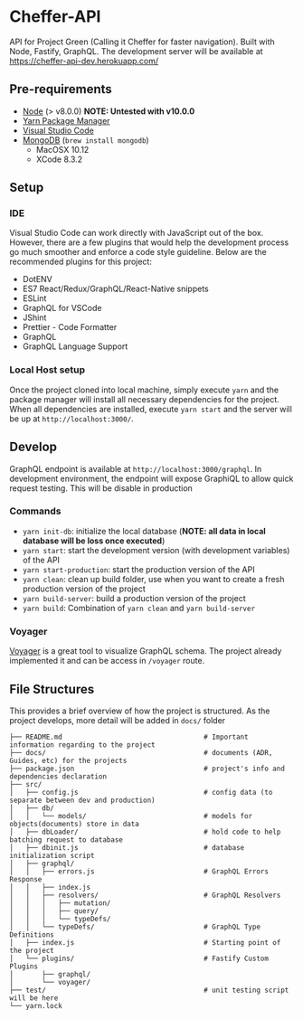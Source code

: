 # Cheffer-API

API for Project Green (Calling it Cheffer for faster navigation). Built with Node, Fastify, GraphQL. The development server will be available at https://cheffer-api-dev.herokuapp.com/

## Pre-requirements

-   [Node](https://nodejs.org/en/) (> v8.0.0) **NOTE: Untested with v10.0.0**
-   [Yarn Package Manager](https://yarnpkg.com/en/)
-   [Visual Studio Code](https://code.visualstudio.com/)
-   [MongoDB](https://www.mongodb.com/) (`brew install mongodb`)
    -   MacOSX 10.12
    -   XCode 8.3.2

## Setup

### IDE

Visual Studio Code can work directly with JavaScript out of the box. However, there are a few plugins that would help the development process go much smoother and enforce a code style guideline. Below are the recommended plugins for this project:

-   DotENV
-   ES7 React/Redux/GraphQL/React-Native snippets
-   ESLint
-   GraphQL for VSCode
-   JShint
-   Prettier - Code Formatter
-   GraphQL
-   GraphQL Language Support

### Local Host setup

Once the project cloned into local machine, simply execute `yarn` and the package manager will install all necessary dependencies for the project. When all dependencies are installed, execute `yarn start` and the server will be up at `http://localhost:3000/`.

## Develop

GraphQL endpoint is available at `http://localhost:3000/graphql`. In development environment, the endpoint will expose GraphiQL to allow quick request testing. This will be disable in production

### Commands

-   `yarn init-db`: initialize the local database (**NOTE: all data in local database will be loss once executed**)
-   `yarn start`: start the development version (with development variables) of the API
-   `yarn start-production`: start the production version of the API
-   `yarn clean`: clean up build folder, use when you want to create a fresh production version of the project
-   `yarn build-server`: build a production version of the project
-   `yarn build`: Combination of `yarn clean` and `yarn build-server`

### Voyager

[Voyager](https://github.com/APIs-guru/graphql-voyager) is a great tool to visualize GraphQL schema. The project already implemented it and can be access in `/voyager` route.

## File Structures

This provides a brief overview of how the project is structured. As the project develops, more detail will be added in `docs/` folder

```
├── README.md                                   # Important information regarding to the project
├── docs/                                       # documents (ADR, Guides, etc) for the projects
├── package.json                                # project's info and dependencies declaration
├── src/
│   ├── config.js                               # config data (to separate between dev and production)
│   ├── db/
│   │   └── models/                             # models for objects(documents) store in data
│   ├── dbLoader/                               # hold code to help batching request to database
│   ├── dbinit.js                               # database initialization script
│   ├── graphql/
│   │   ├── errors.js                           # GraphQL Errors Response
│   │   ├── index.js
│   │   ├── resolvers/                          # GraphQL Resolvers
│   │   │   ├── mutation/
│   │   │   ├── query/
│   │   │   └── typeDefs/
│   │   └── typeDefs/                           # GraphQL Type Definitions
│   ├── index.js                                # Starting point of the project
│   └── plugins/                                # Fastify Custom Plugins
│       ├── graphql/
│       └── voyager/
├── test/                                       # unit testing script will be here
└── yarn.lock
```
